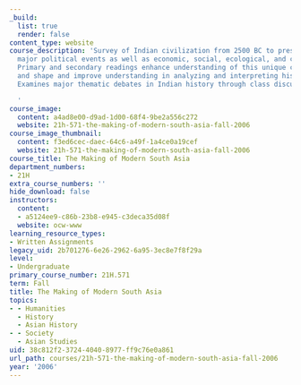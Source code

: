 ```yaml
---
_build:
  list: true
  render: false
content_type: website
course_description: 'Survey of Indian civilization from 2500 BC to present-day. Traces
  major political events as well as economic, social, ecological, and cultural developments.
  Primary and secondary readings enhance understanding of this unique civilization,
  and shape and improve understanding in analyzing and interpreting historical data.
  Examines major thematic debates in Indian history through class discussion.

  '
course_image:
  content: a4ad8e00-d9ad-1d00-68f4-9be2a556c272
  website: 21h-571-the-making-of-modern-south-asia-fall-2006
course_image_thumbnail:
  content: f3ed6cec-daec-64c6-a49f-1a4ce0a19cef
  website: 21h-571-the-making-of-modern-south-asia-fall-2006
course_title: The Making of Modern South Asia
department_numbers:
- 21H
extra_course_numbers: ''
hide_download: false
instructors:
  content:
  - a5124ee9-c86b-23b8-e945-c3deca35d08f
  website: ocw-www
learning_resource_types:
- Written Assignments
legacy_uid: 2b701276-6e26-2962-6a95-3ec8e7f8f29a
level:
- Undergraduate
primary_course_number: 21H.571
term: Fall
title: The Making of Modern South Asia
topics:
- - Humanities
  - History
  - Asian History
- - Society
  - Asian Studies
uid: 38c812f2-3724-4040-8977-ff9c76e0a861
url_path: courses/21h-571-the-making-of-modern-south-asia-fall-2006
year: '2006'
---
```

